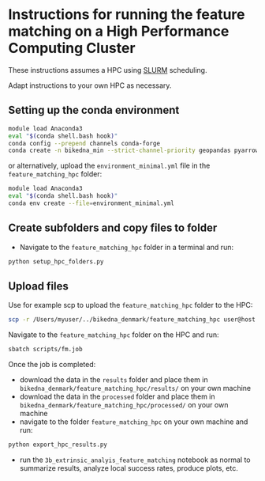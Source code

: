 # Instructions for running the feature matching on a High Performance Computing Cluster

These instructions assumes a HPC using [SLURM](<https://slurm.schedmd.com/overview.html>) scheduling.

Adapt instructions to your own HPC as necessary.

## Setting up the conda environment

```bash
module load Anaconda3
eval "$(conda shell.bash hook)"
conda config --prepend channels conda-forge
conda create -n bikedna_min --strict-channel-priority geopandas pyarrow pyyaml
```

or alternatively, upload the `environment_minimal.yml` file in the `feature_matching_hpc` folder:

```bash
module load Anaconda3
eval "$(conda shell.bash hook)"
conda env create --file=environment_minimal.yml
```

## Create subfolders and copy files to folder

- Navigate to the `feature_matching_hpc` folder in a terminal and run:

```bash
python setup_hpc_folders.py
```

## Upload files

Use for example scp to upload the `feature_matching_hpc` folder to the HPC:

```bash
scp -r /Users/myuser/../bikedna_denmark/feature_matching_hpc user@host:/home/user
```
<!-- scp -r /Users/anev/Dropbox/ITU/repositories/bikedna_denmark/feature_matching_hpc anev@hpc.itu.dk:/home/anev -->

Navigate to the `feature_matching_hpc` folder on the HPC and run:

```bash
sbatch scripts/fm.job
```

Once the job is completed:

- download the data in the `results` folder and place them in `bikedna_denmark/feature_matching_hpc/results/` on your own machine
- download the data in the `processed` folder and place them in `bikedna_denmark/feature_matching_hpc/processed/` on your own machine
- navigate to the folder `feature_matching_hpc` on your own machine and run:

```bash
python export_hpc_results.py
```

- run the `3b_extrinsic_analyis_feature_matching` notebook as normal to summarize results, analyze local success rates, produce plots, etc.
